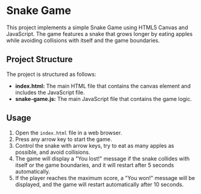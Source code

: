 # Snake Game

This project implements a simple Snake Game using HTML5 Canvas and JavaScript. The game features a snake that grows longer by eating apples while avoiding collisions with itself and the game boundaries.

## Project Structure

The project is structured as follows:

- **index.html:** The main HTML file that contains the canvas element and includes the JavaScript file.
- **snake-game.js:** The main JavaScript file that contains the game logic.

## Usage

1. Open the `index.html` file in a web browser.
2. Press any arrow key to start the game.
3. Control the snake with arrow keys, try to eat as many apples as possible, and avoid collisions.
4. The game will display a "You lost!" message if the snake collides with itself or the game boundaries, and it will restart after 5 seconds automatically.
5. If the player reaches the maximum score, a "You won!" message will be displayed, and the game will restart automatically after 10 seconds.
